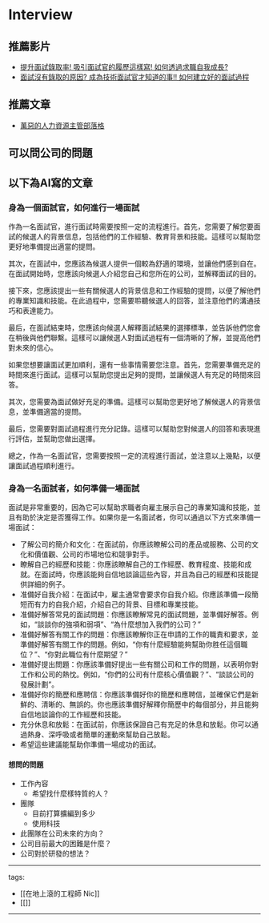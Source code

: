 # Interview

## 推薦影片
* [提升面試錄取率! 吸引面試官的履歷這樣寫! 如何透過求職自我成長?](https://youtu.be/2PioEwQU8nw)
* [面試沒有錄取的原因? 成為技術面試官才知道的事!! 如何建立好的面試過程](https://youtu.be/yFMmkoqDPlM)

## 推薦文章
* [萬惡的人力資源主管部落格](https://wjchang.pixnet.net/blog)


## 可以問公司的問題



## 以下為AI寫的文章
### 身為一個面試官，如何進行一場面試

作為一名面試官，進行面試時需要按照一定的流程進行。首先，您需要了解您要面試的候選人的背景信息，包括他們的工作經驗、教育背景和技能。這樣可以幫助您更好地準備提出適當的提問。

其次，在面試中，您應該為候選人提供一個較為舒適的環境，並讓他們感到自在。在面試開始時，您應該向候選人介紹您自己和您所在的公司，並解釋面試的目的。

接下來，您應該提出一些有關候選人的背景信息和工作經驗的提問，以便了解他們的專業知識和技能。在此過程中，您需要聆聽候選人的回答，並注意他們的溝通技巧和表達能力。

最后，在面試結束時，您應該向候選人解釋面試結果的選擇標準，並告訴他們您會在稍後與他們聯繫。這樣可以讓候選人對面試過程有一個清晰的了解，並提高他們對未來的信心。

如果您想要讓面試更加順利，還有一些事情需要您注意。首先，您需要準備充足的時間來進行面試。這樣可以幫助您提出足夠的提問，並讓候選人有充足的時間來回答。

其次，您需要為面試做好充足的準備。這樣可以幫助您更好地了解候選人的背景信息，並準備適當的提問。

最后，您需要對面試過程進行充分記錄。這樣可以幫助您對候選人的回答和表現進行評估，並幫助您做出選擇。

總之，作為一名面試官，您需要按照一定的流程進行面試，並注意以上幾點，以便讓面試過程順利進行。

### 身為一名面試者，如何準備一場面試

面試是非常重要的，因為它可以幫助求職者向雇主展示自己的專業知識和技能，並且有助於決定是否獲得工作。如果你是一名面試者，你可以通過以下方式來準備一場面試：
* 了解公司的簡介和文化：在面試前，你應該瞭解公司的產品或服務、公司的文化和價值觀、公司的市場地位和競爭對手。
* 瞭解自己的經歷和技能：你應該瞭解自己的工作經歷、教育程度、技能和成就。在面試時，你應該能夠自信地談論這些內容，并且為自己的經歷和技能提供詳細的例子。
* 准備好自我介紹：在面試中，雇主通常會要求你自我介紹。你應該準備一段簡短而有力的自我介紹，介紹自己的背景、目標和專業技能。
* 准備好解答常見的面試問題：你應該瞭解常見的面試問題，並準備好解答。例如，“談談你的強項和弱項”、“為什麼想加入我們的公司？”
* 准備好解答有關工作的問題：你應該瞭解你正在申請的工作的職責和要求，並準備好解答有關工作的問題。例如，“你有什麼經驗能夠幫助你胜任這個職位？”、“你對此職位有什麼期望？”
* 准備好提出問題：你應該準備好提出一些有關公司和工作的問題，以表明你對工作和公司的熱忱。例如，“你們的公司有什麼核心價值觀？”、“談談公司的發展計劃”。
* 准備好你的簡歷和應聘信：你應該準備好你的簡歷和應聘信，並確保它們是新鮮的、清晰的、無誤的。你也應該準備好解釋你簡歷中的每個部分，并且能夠自信地談論你的工作經歷和技能。
* 充分休息和放鬆：在面試前，你應該保證自己有充足的休息和放鬆。你可以通過熱身、深呼吸或者簡單的運動來幫助自己放鬆。
* 希望這些建議能幫助你準備一場成功的面試。

#### 想問的問題
* 工作內容
  * 希望找什麼樣特質的人？  
* 團隊
  * 目前打算擴編到多少
  * 使用科技
* 此團隊在公司未來的方向？  
* 公司目前最大的困難是什麼？  
* 公司對於研發的想法？  

---
tags:
  - [[在地上滾的工程師 Nic]]
  - [[]]
---
